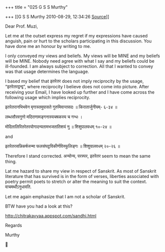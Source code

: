 +++
title = "025 G S S Murthy"

+++
[[G S S Murthy	2010-08-29, 12:34:26 [Source](https://groups.google.com/g/samskrita/c/DREIPSeT8oI)]]



Dear Prof. Muzi,

Let me at the outset express my regret if my expressions have caused anguish, pain or hurt to the scholars participating in this discussion. You have done me an honour by writing to me.

I only conveyed my views and beliefs. My views will be MINE and my beliefs will be MINE. Nobody need agree with what I say and my beliefs could be ill-founded. I am always subject to correction. All that I wanted to convey was that usage determines the language.

I based my belief that इतरेतर does not imply reciprocity by the usage, “इतरेतरद्वन्द्व”, where reciprocity I believe does not come into picture. After receiving your Email, I have looked up further and I have come across the following usage which implies reciprocity.

इतरेतरानभिभवेन मृगास्तमुपासते गुरुमिवान्तसदः ॥ किरातार्जुनीयम्- ६-३४ ॥

लब्धसौरवगुणो मदिराणामङ्गनास्यचषकस्य च गन्धः ।

मोदितालिरितरेतरयोगादन्यतामभजतातिशयं नु ॥ शिशुपालवधम् १०-२४ ॥

and

इतरेतरसन्निकर्षजन्मा फलसंघट्टविकीर्णविस्फुलिङ्गः ॥ शिशुपालवधम् २०-२६ ॥

Therefore I stand corrected. अन्योन्य, परस्पर, इतरेतर seem to mean the same thing.

Lat me hazard to share my view in respect of Sanskrit. As most of Sanskrit literature that has survived is in the form of verses, liberties associated with poetry permit poets to stretch or alter the meaning to suit the context. वाचमर्थोऽनुधावति.

Let me again emphasize that I am not a scholar of Sanskrit.

BTW have you had a look at this?

<http://chitrakavyaa.appspot.com/sandhi.html>



Regards

Murthy



